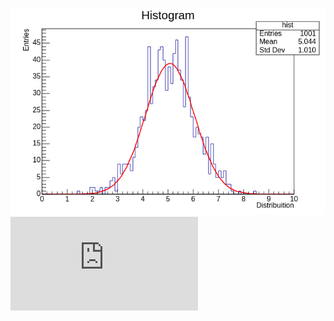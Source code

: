 ![2D Histogram](https://github.com/Mhimanshu18/Cern_Root_Tutorials/blob/main/c1.png)
![](https://github.com/Mhimanshu18/Cern_Root_Tutorials/blob/main/2dhist.pdf)
